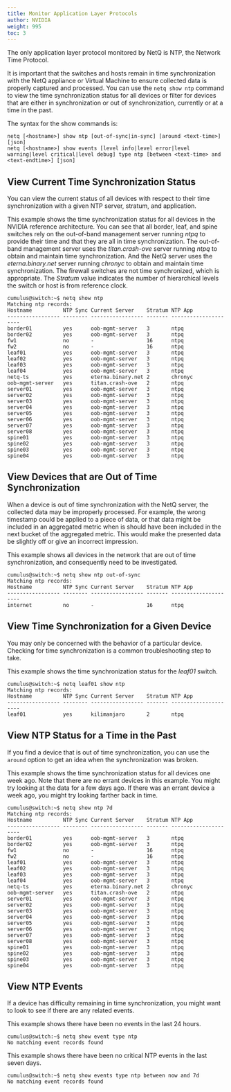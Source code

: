 ```yaml
---
title: Monitor Application Layer Protocols
author: NVIDIA
weight: 995
toc: 3
---
```

The only application layer protocol monitored by NetQ is NTP, the Network Time Protocol.

It is important that the switches and hosts remain in time synchronization with the NetQ appliance or Virtual Machine to ensure collected data is properly captured and processed. You can use the `netq show ntp` command to view the time synchronization status for all devices or filter for devices that are either in synchronization or out of synchronization, currently or at a time in the past.

The syntax for the show commands is:

```
netq [<hostname>] show ntp [out-of-sync|in-sync] [around <text-time>] [json]
netq [<hostname>] show events [level info|level error|level warning|level critical|level debug] type ntp [between <text-time> and <text-endtime>] [json]
```

## View Current Time Synchronization Status

You can view the current status of all devices with respect to their time synchronization with a given NTP server, stratum, and application.

This example shows the time synchronization status for all devices in the NVIDIA reference architecture. You can see that all border, leaf, and spine switches rely on the out-of-band management server running *ntpq* to provide their time and that they are all in time synchronization. The out-of-band management server uses the *titan.crash-ove* server running *ntpq* to obtain and maintain time synchronization. And the NetQ server uses the *eterna.binary.net* server running *chronyc* to obtain and maintain time synchronization. The firewall switches are not time synchronized, which is appropriate. The *Stratum* value indicates the number of hierarchical levels the switch or host is from reference clock.

```
cumulus@switch:~$ netq show ntp
Matching ntp records:
Hostname          NTP Sync Current Server    Stratum NTP App
----------------- -------- ----------------- ------- ---------------------
border01          yes      oob-mgmt-server   3       ntpq
border02          yes      oob-mgmt-server   3       ntpq
fw1               no       -                 16      ntpq
fw2               no       -                 16      ntpq
leaf01            yes      oob-mgmt-server   3       ntpq
leaf02            yes      oob-mgmt-server   3       ntpq
leaf03            yes      oob-mgmt-server   3       ntpq
leaf04            yes      oob-mgmt-server   3       ntpq
netq-ts           yes      eterna.binary.net 2       chronyc
oob-mgmt-server   yes      titan.crash-ove   2       ntpq
server01          yes      oob-mgmt-server   3       ntpq
server02          yes      oob-mgmt-server   3       ntpq
server03          yes      oob-mgmt-server   3       ntpq
server04          yes      oob-mgmt-server   3       ntpq
server05          yes      oob-mgmt-server   3       ntpq
server06          yes      oob-mgmt-server   3       ntpq
server07          yes      oob-mgmt-server   3       ntpq
server08          yes      oob-mgmt-server   3       ntpq
spine01           yes      oob-mgmt-server   3       ntpq
spine02           yes      oob-mgmt-server   3       ntpq
spine03           yes      oob-mgmt-server   3       ntpq
spine04           yes      oob-mgmt-server   3       ntpq
```

## View Devices that are Out of Time Synchronization

When a device is out of time synchronization with the NetQ server, the collected data may be improperly processed. For example, the wrong timestamp could be applied to a piece of data, or that data might be included in an aggregated metric when is should have been included in the next bucket of the aggregated metric. This would make the presented data be slightly off or give an incorrect impression.

This example shows all devices in the network that are out of time synchronization, and consequently need to be investigated.

```
cumulus@switch:~$ netq show ntp out-of-sync
Matching ntp records:
Hostname          NTP Sync Current Server    Stratum NTP App
----------------- -------- ----------------- ------- ---------------------
internet          no       -                 16      ntpq
```

## View Time Synchronization for a Given Device

You may only be concerned with the behavior of a particular device. Checking for time synchronization is a common troubleshooting step to take.

This example shows the time synchronization status for the *leaf01* switch.

```
cumulus@switch:~$ netq leaf01 show ntp
Matching ntp records:
Hostname          NTP Sync Current Server    Stratum NTP App
----------------- -------- ----------------- ------- ---------------------
leaf01            yes      kilimanjaro       2       ntpq
```

## View NTP Status for a Time in the Past

If you find a device that is out of time synchronization, you can use the `around` option to get an idea when the synchronization was broken.

This example shows the time synchronization status for all devices one week ago. Note that there are no errant devices in this example. You might try looking at the data for a few days ago. If there was an errant device a week ago, you might try looking farther back in time.

```
cumulus@switch:~$ netq show ntp 7d
Matching ntp records:
Hostname          NTP Sync Current Server    Stratum NTP App
----------------- -------- ----------------- ------- ---------------------
border01          yes      oob-mgmt-server   3       ntpq
border02          yes      oob-mgmt-server   3       ntpq
fw1               no       -                 16      ntpq
fw2               no       -                 16      ntpq
leaf01            yes      oob-mgmt-server   3       ntpq
leaf02            yes      oob-mgmt-server   3       ntpq
leaf03            yes      oob-mgmt-server   3       ntpq
leaf04            yes      oob-mgmt-server   3       ntpq
netq-ts           yes      eterna.binary.net 2       chronyc
oob-mgmt-server   yes      titan.crash-ove   2       ntpq
server01          yes      oob-mgmt-server   3       ntpq
server02          yes      oob-mgmt-server   3       ntpq
server03          yes      oob-mgmt-server   3       ntpq
server04          yes      oob-mgmt-server   3       ntpq
server05          yes      oob-mgmt-server   3       ntpq
server06          yes      oob-mgmt-server   3       ntpq
server07          yes      oob-mgmt-server   3       ntpq
server08          yes      oob-mgmt-server   3       ntpq
spine01           yes      oob-mgmt-server   3       ntpq
spine02           yes      oob-mgmt-server   3       ntpq
spine03           yes      oob-mgmt-server   3       ntpq
spine04           yes      oob-mgmt-server   3       ntpq
```

## View NTP Events

If a device has difficulty remaining in time synchronization, you might want to look to see if there are any related events.

This example shows there have been no events in the last 24 hours.

```
cumulus@switch:~$ netq show event type ntp
No matching event records found
```

This example shows there have been no critical NTP events in the last seven days.

```
cumulus@switch:~$ netq show events type ntp between now and 7d
No matching event records found
```
